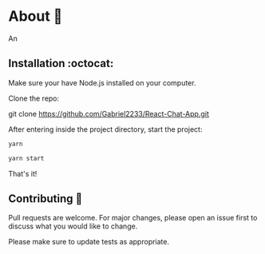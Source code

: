 #  About :rocket:
An 

##  Installation :octocat:
Make sure your have Node.js installed on your computer.

Clone the repo:

git clone https://github.com/Gabriel2233/React-Chat-App.git

After entering inside the project directory, start the project:

```bash
yarn
```

```bash
yarn start 
```

That's it!

##  Contributing :facepunch:
Pull requests are welcome. For major changes, please open an issue first to discuss what you would like to change.

Please make sure to update tests as appropriate.

